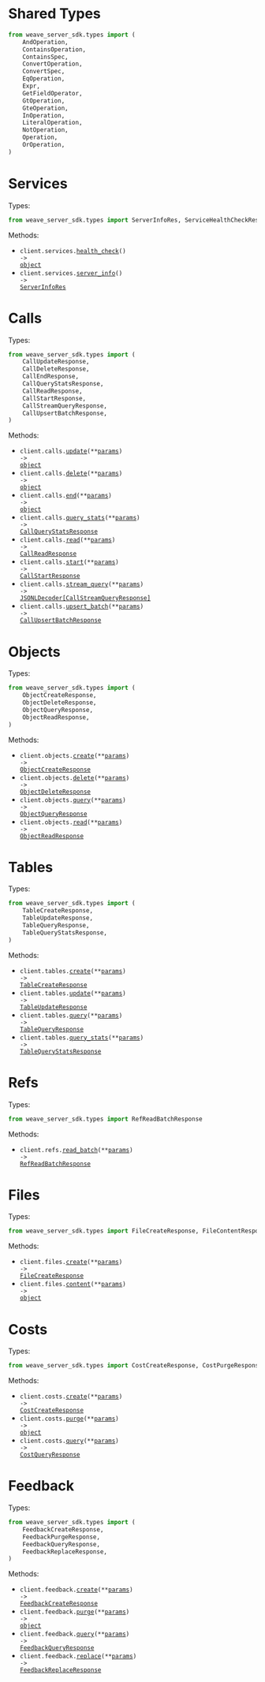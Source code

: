 # Shared Types

```python
from weave_server_sdk.types import (
    AndOperation,
    ContainsOperation,
    ContainsSpec,
    ConvertOperation,
    ConvertSpec,
    EqOperation,
    Expr,
    GetFieldOperator,
    GtOperation,
    GteOperation,
    InOperation,
    LiteralOperation,
    NotOperation,
    Operation,
    OrOperation,
)
```

# Services

Types:

```python
from weave_server_sdk.types import ServerInfoRes, ServiceHealthCheckResponse
```

Methods:

- <code title="get /health">client.services.<a href="./src/weave_server_sdk/resources/services.py">health_check</a>() -> <a href="./src/weave_server_sdk/types/service_health_check_response.py">object</a></code>
- <code title="get /server_info">client.services.<a href="./src/weave_server_sdk/resources/services.py">server_info</a>() -> <a href="./src/weave_server_sdk/types/server_info_res.py">ServerInfoRes</a></code>

# Calls

Types:

```python
from weave_server_sdk.types import (
    CallUpdateResponse,
    CallDeleteResponse,
    CallEndResponse,
    CallQueryStatsResponse,
    CallReadResponse,
    CallStartResponse,
    CallStreamQueryResponse,
    CallUpsertBatchResponse,
)
```

Methods:

- <code title="post /call/update">client.calls.<a href="./src/weave_server_sdk/resources/calls.py">update</a>(\*\*<a href="src/weave_server_sdk/types/call_update_params.py">params</a>) -> <a href="./src/weave_server_sdk/types/call_update_response.py">object</a></code>
- <code title="post /calls/delete">client.calls.<a href="./src/weave_server_sdk/resources/calls.py">delete</a>(\*\*<a href="src/weave_server_sdk/types/call_delete_params.py">params</a>) -> <a href="./src/weave_server_sdk/types/call_delete_response.py">object</a></code>
- <code title="post /call/end">client.calls.<a href="./src/weave_server_sdk/resources/calls.py">end</a>(\*\*<a href="src/weave_server_sdk/types/call_end_params.py">params</a>) -> <a href="./src/weave_server_sdk/types/call_end_response.py">object</a></code>
- <code title="post /calls/query_stats">client.calls.<a href="./src/weave_server_sdk/resources/calls.py">query_stats</a>(\*\*<a href="src/weave_server_sdk/types/call_query_stats_params.py">params</a>) -> <a href="./src/weave_server_sdk/types/call_query_stats_response.py">CallQueryStatsResponse</a></code>
- <code title="post /call/read">client.calls.<a href="./src/weave_server_sdk/resources/calls.py">read</a>(\*\*<a href="src/weave_server_sdk/types/call_read_params.py">params</a>) -> <a href="./src/weave_server_sdk/types/call_read_response.py">CallReadResponse</a></code>
- <code title="post /call/start">client.calls.<a href="./src/weave_server_sdk/resources/calls.py">start</a>(\*\*<a href="src/weave_server_sdk/types/call_start_params.py">params</a>) -> <a href="./src/weave_server_sdk/types/call_start_response.py">CallStartResponse</a></code>
- <code title="post /calls/stream_query">client.calls.<a href="./src/weave_server_sdk/resources/calls.py">stream_query</a>(\*\*<a href="src/weave_server_sdk/types/call_stream_query_params.py">params</a>) -> <a href="./src/weave_server_sdk/types/call_stream_query_response.py">JSONLDecoder[CallStreamQueryResponse]</a></code>
- <code title="post /call/upsert_batch">client.calls.<a href="./src/weave_server_sdk/resources/calls.py">upsert_batch</a>(\*\*<a href="src/weave_server_sdk/types/call_upsert_batch_params.py">params</a>) -> <a href="./src/weave_server_sdk/types/call_upsert_batch_response.py">CallUpsertBatchResponse</a></code>

# Objects

Types:

```python
from weave_server_sdk.types import (
    ObjectCreateResponse,
    ObjectDeleteResponse,
    ObjectQueryResponse,
    ObjectReadResponse,
)
```

Methods:

- <code title="post /obj/create">client.objects.<a href="./src/weave_server_sdk/resources/objects.py">create</a>(\*\*<a href="src/weave_server_sdk/types/object_create_params.py">params</a>) -> <a href="./src/weave_server_sdk/types/object_create_response.py">ObjectCreateResponse</a></code>
- <code title="post /obj/delete">client.objects.<a href="./src/weave_server_sdk/resources/objects.py">delete</a>(\*\*<a href="src/weave_server_sdk/types/object_delete_params.py">params</a>) -> <a href="./src/weave_server_sdk/types/object_delete_response.py">ObjectDeleteResponse</a></code>
- <code title="post /objs/query">client.objects.<a href="./src/weave_server_sdk/resources/objects.py">query</a>(\*\*<a href="src/weave_server_sdk/types/object_query_params.py">params</a>) -> <a href="./src/weave_server_sdk/types/object_query_response.py">ObjectQueryResponse</a></code>
- <code title="post /obj/read">client.objects.<a href="./src/weave_server_sdk/resources/objects.py">read</a>(\*\*<a href="src/weave_server_sdk/types/object_read_params.py">params</a>) -> <a href="./src/weave_server_sdk/types/object_read_response.py">ObjectReadResponse</a></code>

# Tables

Types:

```python
from weave_server_sdk.types import (
    TableCreateResponse,
    TableUpdateResponse,
    TableQueryResponse,
    TableQueryStatsResponse,
)
```

Methods:

- <code title="post /table/create">client.tables.<a href="./src/weave_server_sdk/resources/tables.py">create</a>(\*\*<a href="src/weave_server_sdk/types/table_create_params.py">params</a>) -> <a href="./src/weave_server_sdk/types/table_create_response.py">TableCreateResponse</a></code>
- <code title="post /table/update">client.tables.<a href="./src/weave_server_sdk/resources/tables.py">update</a>(\*\*<a href="src/weave_server_sdk/types/table_update_params.py">params</a>) -> <a href="./src/weave_server_sdk/types/table_update_response.py">TableUpdateResponse</a></code>
- <code title="post /table/query">client.tables.<a href="./src/weave_server_sdk/resources/tables.py">query</a>(\*\*<a href="src/weave_server_sdk/types/table_query_params.py">params</a>) -> <a href="./src/weave_server_sdk/types/table_query_response.py">TableQueryResponse</a></code>
- <code title="post /table/query_stats">client.tables.<a href="./src/weave_server_sdk/resources/tables.py">query_stats</a>(\*\*<a href="src/weave_server_sdk/types/table_query_stats_params.py">params</a>) -> <a href="./src/weave_server_sdk/types/table_query_stats_response.py">TableQueryStatsResponse</a></code>

# Refs

Types:

```python
from weave_server_sdk.types import RefReadBatchResponse
```

Methods:

- <code title="post /refs/read_batch">client.refs.<a href="./src/weave_server_sdk/resources/refs.py">read_batch</a>(\*\*<a href="src/weave_server_sdk/types/ref_read_batch_params.py">params</a>) -> <a href="./src/weave_server_sdk/types/ref_read_batch_response.py">RefReadBatchResponse</a></code>

# Files

Types:

```python
from weave_server_sdk.types import FileCreateResponse, FileContentResponse
```

Methods:

- <code title="post /file/create">client.files.<a href="./src/weave_server_sdk/resources/files.py">create</a>(\*\*<a href="src/weave_server_sdk/types/file_create_params.py">params</a>) -> <a href="./src/weave_server_sdk/types/file_create_response.py">FileCreateResponse</a></code>
- <code title="post /file/content">client.files.<a href="./src/weave_server_sdk/resources/files.py">content</a>(\*\*<a href="src/weave_server_sdk/types/file_content_params.py">params</a>) -> <a href="./src/weave_server_sdk/types/file_content_response.py">object</a></code>

# Costs

Types:

```python
from weave_server_sdk.types import CostCreateResponse, CostPurgeResponse, CostQueryResponse
```

Methods:

- <code title="post /cost/create">client.costs.<a href="./src/weave_server_sdk/resources/costs.py">create</a>(\*\*<a href="src/weave_server_sdk/types/cost_create_params.py">params</a>) -> <a href="./src/weave_server_sdk/types/cost_create_response.py">CostCreateResponse</a></code>
- <code title="post /cost/purge">client.costs.<a href="./src/weave_server_sdk/resources/costs.py">purge</a>(\*\*<a href="src/weave_server_sdk/types/cost_purge_params.py">params</a>) -> <a href="./src/weave_server_sdk/types/cost_purge_response.py">object</a></code>
- <code title="post /cost/query">client.costs.<a href="./src/weave_server_sdk/resources/costs.py">query</a>(\*\*<a href="src/weave_server_sdk/types/cost_query_params.py">params</a>) -> <a href="./src/weave_server_sdk/types/cost_query_response.py">CostQueryResponse</a></code>

# Feedback

Types:

```python
from weave_server_sdk.types import (
    FeedbackCreateResponse,
    FeedbackPurgeResponse,
    FeedbackQueryResponse,
    FeedbackReplaceResponse,
)
```

Methods:

- <code title="post /feedback/create">client.feedback.<a href="./src/weave_server_sdk/resources/feedback.py">create</a>(\*\*<a href="src/weave_server_sdk/types/feedback_create_params.py">params</a>) -> <a href="./src/weave_server_sdk/types/feedback_create_response.py">FeedbackCreateResponse</a></code>
- <code title="post /feedback/purge">client.feedback.<a href="./src/weave_server_sdk/resources/feedback.py">purge</a>(\*\*<a href="src/weave_server_sdk/types/feedback_purge_params.py">params</a>) -> <a href="./src/weave_server_sdk/types/feedback_purge_response.py">object</a></code>
- <code title="post /feedback/query">client.feedback.<a href="./src/weave_server_sdk/resources/feedback.py">query</a>(\*\*<a href="src/weave_server_sdk/types/feedback_query_params.py">params</a>) -> <a href="./src/weave_server_sdk/types/feedback_query_response.py">FeedbackQueryResponse</a></code>
- <code title="post /feedback/replace">client.feedback.<a href="./src/weave_server_sdk/resources/feedback.py">replace</a>(\*\*<a href="src/weave_server_sdk/types/feedback_replace_params.py">params</a>) -> <a href="./src/weave_server_sdk/types/feedback_replace_response.py">FeedbackReplaceResponse</a></code>
